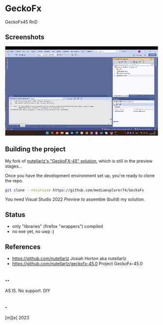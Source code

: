 # GeckoFx

GeckoFx45 RnD

## Screenshots
![Shot1](images/shot1.png)

## Building the project
My fork of [nutellarlz's "GeckoFX-45" solution](https://github.com/nutellarlz/geckofx-45.0), 
which is still in the preview stages... 

Once you have the development environment set up, you're ready to clone the repo.
```bash
git clone --recursive https://github.com/mediaexplorer74/GeckoFx
```

You need Visual Studio 2022 *Preview* to assemble (build) my solution.

## Status
- only "libraries" (firefox "wrappers") compiled
- no exe yet, no uwp :)

## References
- https://github.com/nutellarlz Josiah Horton aka nutellarlz
- https://github.com/nutellarlz/geckofx-45.0 Project GeckoFx-45.0

## ..
AS IS. No support. DIY

## .
[m][e] 2023
